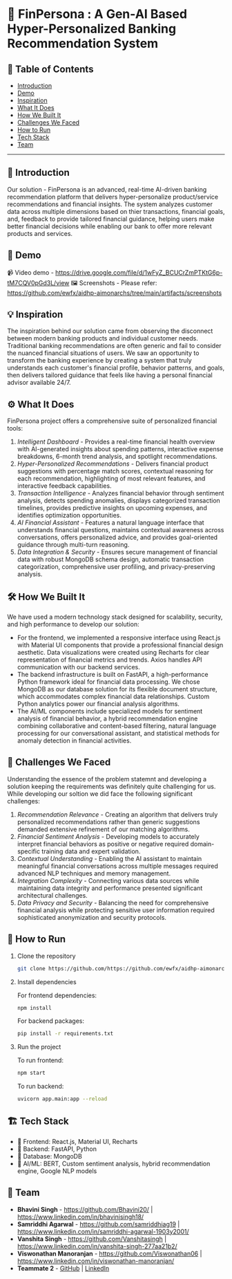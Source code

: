 # 🚀 FinPersona : A Gen-AI Based Hyper-Personalized Banking Recommendation System

## 📌 Table of Contents
- [Introduction](#introduction)
- [Demo](#demo)
- [Inspiration](#inspiration)
- [What It Does](#what-it-does)
- [How We Built It](#how-we-built-it)
- [Challenges We Faced](#challenges-we-faced)
- [How to Run](#how-to-run)
- [Tech Stack](#tech-stack)
- [Team](#team)

---

## 🎯 Introduction
Our solution - FinPersona is an advanced, real-time AI-driven banking recommendation platform that delivers hyper-personalize product/service recommendations and financial insights. The system analyzes customer data across multiple dimensions based on thier transactions, financial goals, and, feedback to provide tailored financial guidance, helping users make better financial decisions while enabling our bank to offer more relevant products and services.

## 🎥 Demo
📹 Video demo -  https://drive.google.com/file/d/1wFyZ_BCUCrZmPTKtG6p-tM7CQV0pGd3L/view
🖼️ Screenshots - Please refer: https://github.com/ewfx/aidhp-aimonarchs/tree/main/artifacts/screenshots

## 💡 Inspiration
The inspiration behind our solution came from observing the disconnect between modern banking products and individual customer needs. Traditional banking recommendations are often generic and fail to consider the nuanced financial situations of users. We saw an opportunity to transform the banking experience by creating a system that truly understands each customer's financial profile, behavior patterns, and goals, then delivers tailored guidance that feels like having a personal financial advisor available 24/7.

## ⚙️ What It Does
FinPersona project offers a comprehensive suite of personalized financial tools:

1.	*Intelligent Dashboard -* Provides a real-time financial health overview with AI-generated insights about spending patterns, interactive expense breakdowns, 6-month trend analysis, and spotlight recommendations.
2.	*Hyper-Personalized Recommendations -* Delivers financial product suggestions with percentage match scores, contextual reasoning for each recommendation, highlighting of most relevant features, and interactive feedback capabilities.
3.	*Transaction Intelligence -* Analyzes financial behavior through sentiment analysis, detects spending anomalies, displays categorized transaction timelines, provides predictive insights on upcoming expenses, and identifies optimization opportunities.
4.	*AI Financial Assistant -* Features a natural language interface that understands financial questions, maintains contextual awareness across conversations, offers personalized advice, and provides goal-oriented guidance through multi-turn reasoning.
5.	*Data Integration & Security -* Ensures secure management of financial data with robust MongoDB schema design, automatic transaction categorization, comprehensive user profiling, and privacy-preserving analysis.

## 🛠️ How We Built It
We have used a modern technology stack designed for scalability, security, and high performance to develop our solution:

- For the frontend, we implemented a responsive interface using React.js with Material UI components that provide a professional financial design aesthetic. Data visualizations were created using Recharts for clear representation of financial metrics and trends. Axios handles API communication with our backend services.
- The backend infrastructure is built on FastAPI, a high-performance Python framework ideal for financial data processing. We chose MongoDB as our database solution for its flexible document structure, which accommodates complex financial data relationships. Custom Python analytics power our financial analysis algorithms.
- The AI/ML components include specialized models for sentiment analysis of financial behavior, a hybrid recommendation engine combining collaborative and content-based filtering, natural language processing for our conversational assistant, and statistical methods for anomaly detection in financial activities.

## 🚧 Challenges We Faced
Understanding the essence of the problem statemnt and developing a solution keeping the requirements was definitely quite challenging for us. While developing our soltion we did face the following significant challenges:

1.	*Recommendation Relevance -* Creating an algorithm that delivers truly personalized recommendations rather than generic suggestions demanded extensive refinement of our matching algorithms.
2.	*Financial Sentiment Analysis -* Developing models to accurately interpret financial behaviors as positive or negative required domain-specific training data and expert validation.
3.	*Contextual Understanding -* Enabling the AI assistant to maintain meaningful financial conversations across multiple messages required advanced NLP techniques and memory management.
4.	*Integration Complexity -* Connecting various data sources while maintaining data integrity and performance presented significant architectural challenges.
5.	*Data Privacy and Security -* Balancing the need for comprehensive financial analysis while protecting sensitive user information required sophisticated anonymization and security protocols.

## 🏃 How to Run
1. Clone the repository  
   ```sh
   git clone https://github.com/https://github.com/ewfx/aidhp-aimonarchs.git
   ```
   
2. Install dependencies
   
   For frontend dependencies: 
   ```sh
   npm install
   ```
   
   For backend packages:
   ```sh
   pip install -r requirements.txt
   ```
   
4. Run the project
   
   To run frontend: 
   ```sh
   npm start
   ```
   
   To run backend:
   ```sh
   uvicorn app.main:app --reload
   ```
   
## 🏗️ Tech Stack
- 🔹 Frontend: React.js, Material UI, Recharts
- 🔹 Backend: FastAPI, Python
- 🔹 Database: MongoDB
- 🔹 AI/ML: BERT, Custom sentiment analysis, hybrid recommendation engine, Google NLP models

## 👥 Team
- **Bhavini Singh** - https://github.com/Bhavini20/ | https://www.linkedin.com/in/bhavinisingh18/
- **Samriddhi Agarwal** - https://github.com/samriddhiag19 | https://www.linkedin.com/in/samriddhi-agarwal-1903y2001/
- **Vanshita Singh** - https://github.com/Vanshitasingh | https://www.linkedin.com/in/vanshita-singh-277aa21b2/
- **Viswonathan Manoranjan** - https://github.com/Viswonathan06 | https://www.linkedin.com/in/viswonathan-manoranjan/
- **Teammate 2** - [GitHub](#) | [LinkedIn](#)
